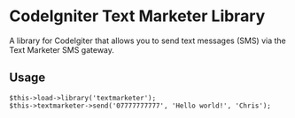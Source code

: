 CodeIgniter Text Marketer Library
=================================
A library for CodeIgiter that allows you to send text messages (SMS) via the Text Marketer SMS gateway.

Usage
-----
	$this->load->library('textmarketer');
	$this->textmarketer->send('07777777777', 'Hello world!', 'Chris');